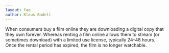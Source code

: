 ```yaml
---
layout: faq
author: Klaus Badelt
---
```

When consumers buy a film online they are downloading a digital copy that they own forever. Whereas renting a film online allows them to stream (or sometimes download) with a limited use license, typically 24-48 hours. Once the rental period has expired, the film is no longer watchable.
